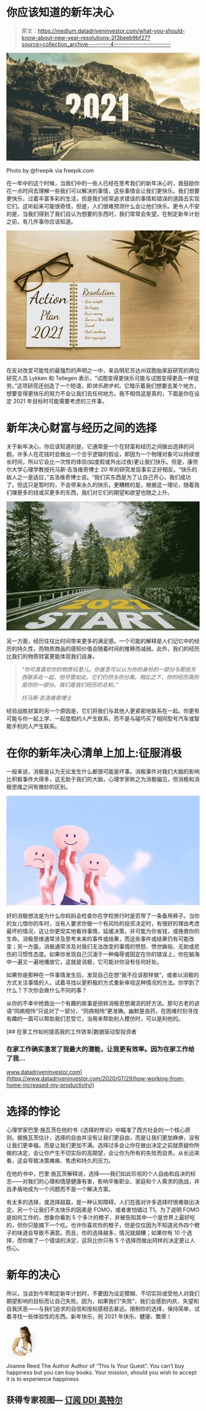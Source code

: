 # 你应该知道的新年决心

> 原文：<https://medium.datadriveninvestor.com/what-you-should-know-about-new-year-resolutions-2f3beeb9bf27?source=collection_archive---------4----------------------->

![](img/865d59fc6c8b2215bdf3427a50d6271e.png)

Photo by @freepik via freepik.com

在一年中的这个时候，当我们中的一些人已经在思考我们的新年决心时，我鼓励你花一点时间去理解一些我们可以解决的事情，这些事情会让我们更快乐。我们想要更快乐，过着丰富多彩的生活，但是我们经常追求错误的事情和错误的道路去实现它们。这听起来可能很奇怪，但是，人们很难预测什么会让他们快乐。更令人不安的是，当我们得到了我们自认为想要的东西时，我们常常会失望。在制定新年计划之前，有几件事你应该知道。

![](img/30ec3d76eaae5cea7809f5871869b0c6.png)

在反对改变可能性的最强烈的声明之一中，来自明尼苏达州双胞胎家庭研究的两位研究人员 Lykken 和 Tellegen 表示，“试图变得更快乐可能与试图变得更高一样徒劳。”这项研究还创造了一个短语，即*快乐跑步机*，它暗示着我们想要去某个地方，想要变得更快乐的努力不会让我们去任何地方。我不相信这是真的，下面是你在设定 2021 年目标时可能需要考虑的三件事。

# 新年决心财富与经历之间的选择

关于新年决心，你应该知道的是，它通常是一个在财富和经历之间做出选择的问题。许多人在花钱时会做出一个合乎逻辑的假设，即因为一个物理对象可以持续很长时间，所以它会比一次性的体验(如度假或外出过夜)更让我们快乐。但是，康奈尔大学心理学教授托马斯·吉洛维奇博士 20 年的研究发现事实正好相反。“快乐的敌人之一是适应，”吉洛维奇博士说。“我们买东西是为了让自己开心，我们成功了。但这只是暂时的，不会带来永久的快乐。更糟糕的是，根据这一理论，随着我们赚更多的钱或买更多的东西，我们对它们的期望和欲望也随之上升。

![](img/e094b172875509aa34a1701224a2e9fd.png)

另一方面，经历往往比时间带来更多的满足感。一个可能的解释是人们记忆中的经历的持久性，而物质商品的感知价值会随着时间的推移而减弱。此外，我们的经历比我们的物质财富更能体现我们自身。

> *“你可真喜欢你的物质玩意儿。你甚至可以认为你的身份的一部分与那些东西联系在一起，但尽管如此，它们仍然与你分离。相比之下，你的经历真的是你的一部分。我们是我们经历的总和。”*
> 
> *托马斯·吉洛维奇博士*

经验战胜财富的另一个原因是，它们将我们与其他人更紧密地联系在一起。你更有可能与你一起上学、一起度假的人产生联系，而不是与碰巧买了相同型号汽车或智能手机的人产生联系。

# 在你的新年决心清单上加上:征服消极

一般来说，消极是认为无论发生什么都很可能是坏事。消极事件对我们大脑的影响比积极事件大得多，这无助于我们的大脑，心理学家称之为消极偏见，但消极和消极思维之间有微妙的区别。

![](img/f014e7e5807036115c2f9544c26b0e32.png)

好的消极想法是为什么你妈妈会检查你在学校旅行时是否带了一条备用裤子。当你的女儿借你的车时，当有人要求你做一个有风险的投资决定时，有很好的理由考虑最坏的情况，这让你更现实地看待事情，延缓决策，并可能为你省钱，或挽救你的生命。消极思维通常涉及思考未来的事件或结果，而这些事件或结果仍有可能改变；另一方面，消极通常涉及对我们无法改变的事情的愤怒、愤世嫉俗、无助或悲伤的习惯性态度。如果你发现自己沉湎于一种侮辱或固定在你的错误上，你在脑海中一遍又一遍地播放它，这就是消极，它可能对你没有任何好处。

如果你是那种在一件事情发生后，发现自己在想“我不应该那样做”，或者以消极的方式关注事情的人，试着寻找以更积极的方式重新审视这种情况的方法。你学到了什么？下次你会做什么不同的事？

从你的不幸中抢救出一个有趣的故事是扭转消极思想潮流的好方法。那句古老的谚语“同病相怜”只说对了一部分，“同病相怜”更准确。幽默是良药，在困难时刻寻找有趣的一面可以帮助我们忍受它，当用来帮助别人模仿时，可以是利他的。

[](https://www.datadriveninvestor.com/2020/07/29/how-working-from-home-increased-my-productivity/) [## 在家工作如何提高我的工作效率|数据驱动型投资者

### 在家工作确实激发了我最大的潜能，让我更有效率。因为在家工作给了我…

www.datadriveninvestor.com](https://www.datadriveninvestor.com/2020/07/29/how-working-from-home-increased-my-productivity/) 

# 选择的悖论

心理学家巴里·施瓦茨在他的书《选择的悖论》中瞄准了西方社会的一个核心原则。据施瓦茨估计，选择的自由并没有让我们更自由，而是让我们更加麻痹，没有让我们更幸福，而是让我们更加不满。选择过多会让你在做出决定之前就质疑你所做的决定，会让你产生不切实际的高期望，会让你为所有的失败而自责。从长远来看，这会导致决策瘫痪、焦虑和持久的压力。

在他的书中，巴里·施瓦茨解释说，选择——我们如此珍视的个人自由和自决的标志——对我们的心理和情感健康有害，影响平衡职业、家庭和个人需求的挑战，并且矛盾地成为一个问题而不是一个解决方案。

有太多的选择，或选择超载，是一种认知障碍，人们在面对许多选择时很难做出决定。另一个让我们不太快乐的因素是 FOMO，或者害怕错过 T1。为了说明 FOMO 是如何工作的，想象你看到 5 个多汁的橙子，并被告知其中一个是世界上最好吃的，但你只能摘下一个吃。也许你喜欢你的橙子，但是仅仅因为不知道另外四个橙子的味道会导致不满意。而且，你的选择越多，情况就越糟；如果你有 10 个选择，而你做了一个错误的决定，这将比你只有 5 个选择而做出同样的决定更让人伤心。

# 新年的决心

所以，当谈到今年制定新年计划时，不要因为设定模糊、不切实际或受他人对我们期望影响的目标而让自己失败。因为，如果我们“失败”，我们会感到内疚、失望和自我厌恶——与我们追求的自信和授权感相去甚远。限制你的选择，保持简单，试着寻找一些体验性的东西。新年快乐，祝 2021 年快乐、健康、繁荣！

![](img/bfad1929d0e362d0a92d84a57120e5b1.png)

Joanne Reed The Author
Author of “This Is Your Quest”. You can’t buy happiness but you can buy books. Your mission, should you wish to accept it is to experience happiness

## 获得专家视图— [订阅 DDI 英特尔](https://datadriveninvestor.com/ddi-intel)